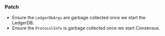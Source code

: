 <!--
A new scriv changelog fragment.

Uncomment the section that is right (remove the HTML comment wrapper).
For top level release notes, leave all the headers commented out.
-->

### Patch

- Ensure the `LedgerDbArgs` are garbage collected once we start the LedgerDB.
- Ensure the `ProtocolInfo` is garbage collected once we start Consensus.

<!--
### Non-Breaking

- A bullet item for the Non-Breaking category.

-->
<!--
### Breaking

- A bullet item for the Breaking category.

-->
